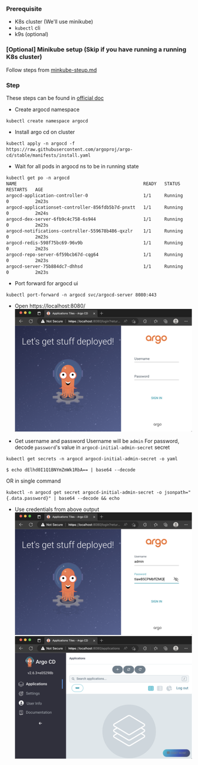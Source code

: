 ### Prerequisite 
- K8s cluster (We'll use minikube)
- `kubectl` cli
- k9s (optional)


### [Optional] Minikube setup (Skip if you have running a running K8s cluster)
Follow steps from [minkube-steup.md](./minkube-steup.md)

### Step
These steps can be found in [official doc](https://argo-cd.readthedocs.io/en/stable/getting_started/)

- Create argocd namespace 
```
kubectl create namespace argocd
```
- Install argo cd on cluster
```
kubectl apply -n argocd -f https://raw.githubusercontent.com/argoproj/argo-cd/stable/manifests/install.yaml
```
- Wait for all pods in argocd ns to be in running state
```
kubectl get po -n argocd 
NAME                                                READY   STATUS    RESTARTS   AGE
argocd-application-controller-0                     1/1     Running   0          2m23s
argocd-applicationset-controller-856fdb5b7d-pnxtt   1/1     Running   0          2m24s
argocd-dex-server-6fb9c4c758-6s944                  1/1     Running   0          2m23s
argocd-notifications-controller-559678b486-qxzlr    1/1     Running   0          2m23s
argocd-redis-598f75bc69-96v9b                       1/1     Running   0          2m23s
argocd-repo-server-6f59bcb67d-cqg64                 1/1     Running   0          2m23s
argocd-server-75b884dc7-dhhsd                       1/1     Running   0          2m23s
```
- Port forward for argocd ui
```
kubectl port-forward -n argocd svc/argocd-server 8080:443
```

- Open https://localhost:8080/ 
![](browser.png)

- Get username and password
Username will be `admin`
For password, decode `password`'s value in `argocd-initial-admin-secret` secret
```
kubectl get secrets -n argocd argocd-initial-admin-secret -o yaml
```
```
$ echo dElhd0I1Q1BNYmZmWk1RbA== | base64 --decode  
```
OR in single command
```
kubectl -n argocd get secret argocd-initial-admin-secret -o jsonpath="{.data.password}" | base64 --decode && echo
```
- Use credentials from above output
![](login-1.png)
![](login-2.png)

